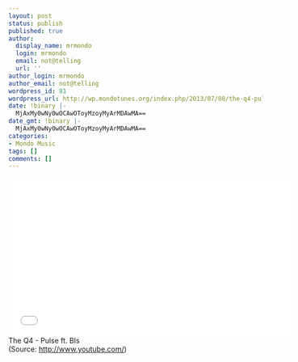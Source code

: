 ```yaml
---
layout: post
status: publish
published: true
author:
  display_name: mrmondo
  login: mrmondo
  email: not@telling
  url: ''
author_login: mrmondo
author_email: not@telling
wordpress_id: 81
wordpress_url: http://wp.mondotunes.org/index.php/2013/07/08/the-q4-pulse-ft-bls/
date: !binary |-
  MjAxMy0wNy0wOCAwOToyMzoyMyArMDAwMA==
date_gmt: !binary |-
  MjAxMy0wNy0wOCAwOToyMzoyMyArMDAwMA==
categories:
- Mondo Music
tags: []
comments: []
---
```

<iframe width="560" height="315" src="//www.youtube.com/embed/ew1jnwgBM1Y" frameborder="0"> </iframe>
The Q4 - Pulse ft. Bls
<div class="attribution">(<span>Source:</span> <a href="http://www.youtube.com/">http://www.youtube.com/</a>)</div>
